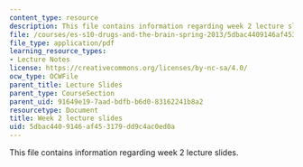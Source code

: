 ```yaml
---
content_type: resource
description: This file contains information regarding week 2 lecture slides.
file: /courses/es-s10-drugs-and-the-brain-spring-2013/5dbac4409146af453179dd9c4ac0ed0a_MITES_S10S13_Week2.pdf
file_type: application/pdf
learning_resource_types:
- Lecture Notes
license: https://creativecommons.org/licenses/by-nc-sa/4.0/
ocw_type: OCWFile
parent_title: Lecture Slides
parent_type: CourseSection
parent_uid: 91649e19-7aad-bdfb-b6d0-83162241b8a2
resourcetype: Document
title: Week 2 lecture slides
uid: 5dbac440-9146-af45-3179-dd9c4ac0ed0a
---
```

This file contains information regarding week 2 lecture slides.